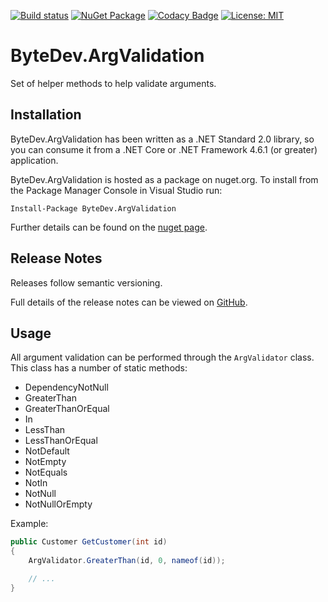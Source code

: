 [![Build status](https://ci.appveyor.com/api/projects/status/github/bytedev/ByteDev.ArgValidation?branch=master&svg=true)](https://ci.appveyor.com/project/bytedev/ByteDev-ArgValidation/branch/master)
[![NuGet Package](https://img.shields.io/nuget/v/ByteDev.ArgValidation.svg)](https://www.nuget.org/packages/ByteDev.ArgValidation)
[![Codacy Badge](https://api.codacy.com/project/badge/Grade/490a3d7051e04bcd91f561c0c3de4f72)](https://www.codacy.com/manual/ByteDev/ByteDev.ArgValidation?utm_source=github.com&amp;utm_medium=referral&amp;utm_content=ByteDev/ByteDev.ArgValidation&amp;utm_campaign=Badge_Grade)
[![License: MIT](https://img.shields.io/badge/License-MIT-green.svg)](https://github.com/ByteDev/ByteDev.ArgValidation/blob/master/LICENSE)

# ByteDev.ArgValidation

Set of helper methods to help validate arguments.

## Installation

ByteDev.ArgValidation has been written as a .NET Standard 2.0 library, so you can consume it from a .NET Core or .NET Framework 4.6.1 (or greater) application.

ByteDev.ArgValidation is hosted as a package on nuget.org.  To install from the Package Manager Console in Visual Studio run:

`Install-Package ByteDev.ArgValidation`

Further details can be found on the [nuget page](https://www.nuget.org/packages/ByteDev.ArgValidation/).

## Release Notes

Releases follow semantic versioning.

Full details of the release notes can be viewed on [GitHub](https://github.com/ByteDev/ByteDev.ArgValidation/blob/master/docs/RELEASE-NOTES.md).

## Usage

All argument validation can be performed through the `ArgValidator` class.  This class has a number of static methods:

- DependencyNotNull
- GreaterThan
- GreaterThanOrEqual
- In
- LessThan
- LessThanOrEqual
- NotDefault
- NotEmpty
- NotEquals
- NotIn
- NotNull
- NotNullOrEmpty

Example:

```csharp
public Customer GetCustomer(int id)
{
	ArgValidator.GreaterThan(id, 0, nameof(id));

	// ...
}
```